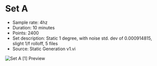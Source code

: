# Set A

* Sample rate: 4hz
* Duration: 10 minutes
* Points: 2400
* Set description: Static 1 degree, with noise std. dev of 0.000914815, slight 1/f rolloff, 5 files
* Source: Static Generation v1.vi

![Set A \[1\] Preview](https://github.com/macaba/NNDN/blob/master/Datasets/Artificial/Set%20A/Artificial%3B%20Set%20A%20%5B1%5D.png)
